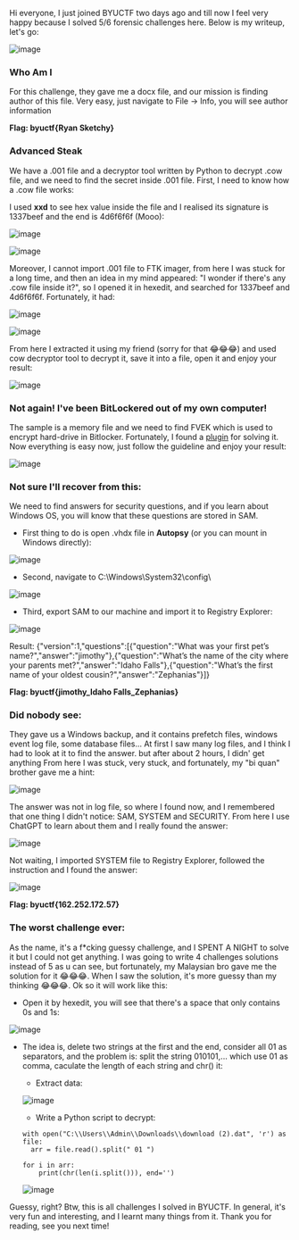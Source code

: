 Hi everyone, I just joined BYUCTF two days ago and till now I feel very happy because I solved 5/6 forensic challenges here. Below is my writeup, let's go: 

![image](https://github.com/odintheprotector/BYUCTF-2024/assets/75618225/e25d90b1-fd3c-4d94-a98d-880b297bae00)

### Who Am I

For this challenge, they gave me a docx file, and our mission is finding author of this file. Very easy, just navigate to File -> Info, you will see author information

**Flag: byuctf{Ryan Sketchy}**

### Advanced Steak 

We have a .001 file and a decryptor tool written by Python to decrypt .cow file, and we need to find the secret inside .001 file. First, I need to know how a .cow file works: 

I used **xxd** to see hex value inside the file and I realised its signature is 1337beef and the end is 4d6f6f6f (Mooo):

![image](https://github.com/odintheprotector/BYUCTF-2024/assets/75618225/93dbae76-eb7c-47a2-a6c5-8f81636b688d)

![image](https://github.com/odintheprotector/BYUCTF-2024/assets/75618225/c7fe169a-68a2-4495-944f-243e086ab203)

Moreover, I cannot import .001 file to FTK imager, from here I was stuck for a long time, and then an idea in my mind appeared: "I wonder if there's any .cow file inside it?", so I opened it in hexedit, and searched for 1337beef and 4d6f6f6f. Fortunately, it had: 

![image](https://github.com/odintheprotector/BYUCTF-2024/assets/75618225/dec5739a-c1a7-4ba0-8c94-b6800d1876e8)

![image](https://github.com/odintheprotector/BYUCTF-2024/assets/75618225/6a35c7fe-3063-4f22-b6b4-98e336476c03)

From here I extracted it using my friend (sorry for that 😂😂😂) and used cow decryptor tool to decrypt it, save it into a file, open it and enjoy your result: 

![image](https://github.com/odintheprotector/BYUCTF-2024/assets/75618225/ffb7a9a3-8bdd-4457-9227-6ac05f55aa62)

### Not again! I've been BitLockered out of my own computer!

The sample is a memory file and we need to find FVEK which is used to encrypt hard-drive in Bitlocker. Fortunately, I found a [plugin](https://github.com/Rmejia39/bitlocker) for solving it. Now everything is easy now, just follow the guideline and enjoy your result:

![image](https://github.com/odintheprotector/BYUCTF-2024/assets/75618225/7cfd5f04-1a53-4656-8e18-0b95b39129ac)

### Not sure I'll recover from this: 

We need to find answers for security questions, and if you learn about Windows OS, you will know that these questions are stored in SAM.
- First thing to do is open .vhdx file in **Autopsy** (or you can mount in Windows directly):

![image](https://github.com/odintheprotector/BYUCTF-2024/assets/75618225/8add2d24-3384-4cdc-809c-3da703166535)

- Second, navigate to C:\Windows\System32\config\

![image](https://github.com/odintheprotector/BYUCTF-2024/assets/75618225/d61a66bb-3901-4df9-8401-bbfe5a1957f4)

- Third, export SAM to our machine and import it to Registry Explorer:

![image](https://github.com/odintheprotector/BYUCTF-2024/assets/75618225/1955b927-5b58-4347-8d87-d8e61e019400)

Result: {"version":1,"questions":[{"question":"What was your first pet’s name?","answer":"jimothy"},{"question":"What’s the name of the city where your parents met?","answer":"Idaho Falls"},{"question":"What’s the first name of your oldest cousin?","answer":"Zephanias"}]}

**Flag: byuctf{jimothy_Idaho Falls_Zephanias}**

### Did nobody see: 

They gave us a Windows backup, and it contains prefetch files, windows event log file, some database files... At first I saw many log files, and I think I had to look at it to find the answer. but after about 2 hours, I didn' get anything
From here I was stuck, very stuck, and fortunately, my "bi quan" brother gave me a hint: 

![image](https://github.com/odintheprotector/BYUCTF-2024/assets/75618225/05af4a93-4208-45df-bad7-0ddb4ed7899f)

The answer was not in log file, so where I found now, and I remembered that one thing I didn't notice: SAM, SYSTEM and SECURITY. From here I use ChatGPT to learn about them and I really found the answer: 

![image](https://github.com/odintheprotector/BYUCTF-2024/assets/75618225/2cc89223-82c4-45f6-ae5e-e079effdffa0)

Not waiting, I imported SYSTEM file to Registry Explorer, followed the instruction and I found the answer: 

![image](https://github.com/odintheprotector/BYUCTF-2024/assets/75618225/c9f525bb-7a99-4f7d-810e-635fd39bffd7)

**Flag: byuctf{162.252.172.57}**

### The worst challenge ever: 

As the name, it's a f*cking guessy challenge, and I SPENT A NIGHT to solve it but I could not get anything. I was going to write 4 challenges solutions instead of 5 as u can see, but fortunately, my Malaysian bro gave me the solution for it 😂😂😂.
When I saw the solution, it's more guessy than my thinking 😂😂😂. Ok so it will work like this: 

- Open it by hexedit, you will see that there's a space that only contains 0s and 1s:

![image](https://github.com/odintheprotector/BYUCTF-2024/assets/75618225/b3418f61-0c78-430e-a972-d1b75f1dcf25)

- The idea is, delete two strings at the first and the end, consider all 01 as separators, and the problem is: split the string 010101,... which use 01 as comma, caculate the length of each string and chr() it:

  + Extract data:
 
  ![image](https://github.com/odintheprotector/BYUCTF-2024/assets/75618225/04252ace-a556-4569-95d3-e849a8f6f477)

  + Write a Python script to decrypt:

  ```
  with open("C:\\Users\\Admin\\Downloads\\download (2).dat", 'r') as file:
    arr = file.read().split(" 01 ")

  for i in arr:
      print(chr(len(i.split())), end='')
  ```

  ![image](https://github.com/odintheprotector/BYUCTF-2024/assets/75618225/3f8cf294-68b5-464a-82ee-736cd8126292)

Guessy, right? Btw, this is all challenges I solved in BYUCTF. In general, it's very fun and interesting, and I learnt many things from it. Thank you for reading, see you next time! 


  















